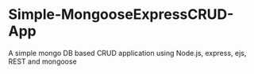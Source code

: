 # Simple-MongooseExpressCRUD-App

A simple mongo DB based CRUD application using Node.js, express, ejs, REST and mongoose
